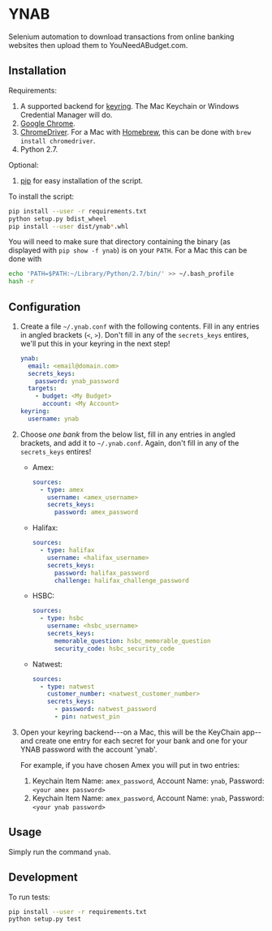YNAB
====

Selenium automation to download transactions from online banking websites
then upload them to YouNeedABudget.com.

Installation
------------

Requirements:

1. A supported backend for [keyring](https://pypi.python.org/pypi/keyring). The Mac Keychain or Windows Credential Manager will do.
1. [Google Chrome](https://www.google.com/chrome).
1. [ChromeDriver](https://sites.google.com/a/chromium.org/chromedriver/). For a Mac with [Homebrew](https://brew.sh), this can be done with `brew install chromedriver`.
1. Python 2.7.

Optional:

1. [pip](https://pip.pypa.io) for easy installation of the script.

To install the script:

```bash
pip install --user -r requirements.txt
python setup.py bdist_wheel
pip install --user dist/ynab*.whl
```

You will need to make sure that directory containing the binary (as displayed with `pip show -f ynab`) is on your `PATH`. For a Mac this can be done with

```bash
echo 'PATH=$PATH:~/Library/Python/2.7/bin/' >> ~/.bash_profile
hash -r
```

Configuration
-------------

1. Create a file `~/.ynab.conf` with the following contents. Fill in any entries in angled brackets (`<`, `>`).
   Don't fill in any of the `secrets_keys` entires, we'll put this in your keyring in the next step!

   ```yml
   ynab:
     email: <email@domain.com>
     secrets_keys:
       password: ynab_password
     targets:
       - budget: <My Budget>
         account: <My Account>
   keyring:
     username: ynab
   ```

2. Choose *one bank* from the below list, fill in any entries in angled brackets, and add it to `~/.ynab.conf`.
   Again, don't fill in any of the `secrets_keys` entires!

   - Amex:
     ```yml
     sources:
       - type: amex
         username: <amex_username>
         secrets_keys:
           password: amex_password
     ```

   - Halifax:
     ```yml
     sources:
       - type: halifax
         username: <halifax_username>
         secrets_keys:
           password: halifax_password
           challenge: halifax_challenge_password
     ```

   - HSBC:
     ```yml
     sources:
       - type: hsbc
         username: <hsbc_username>
         secrets_keys:
           memorable_question: hsbc_memorable_question
           security_code: hsbc_security_code
      ```

   - Natwest:
     ```yml
     sources:
       - type: natwest
         customer_number: <natwest_customer_number>
         secrets_keys:
           - password: natwest_password
           - pin: natwest_pin
     ```

1. Open your keyring backend---on a Mac, this will be the KeyChain app--and create one entry for each secret for your bank and one for your YNAB password with the account 'ynab'.

   For example, if you have chosen Amex you will put in two entries:

   1. Keychain Item Name: `amex_password`, Account Name: `ynab`, Password: `<your amex password>`
   1. Keychain Item Name: `amex_password`, Account Name: `ynab`, Password: `<your ynab password>`

Usage
-------------

Simply run the command `ynab`.

Development
-----------

To run tests:

```bash
pip install --user -r requirements.txt
python setup.py test
```
